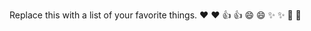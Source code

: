 Replace this with a list of your favorite things.
❤️ 	:heart:
👍 	:+1:
😄 	:smile:
✨ 	:sparkles:
🎉 	:tada:
